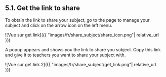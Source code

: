 ## 5.1. Get the link to share

To obtain the link to share your subject, go to the page to manage your subject and click on the arrow icon on the left menu.

![Vue sur get link]({{ "images/fr/share_subject/share_icon.png"| relative_url }})

A popup appears and shows you the link to share you subject. Copy this link and give it to teachers you want to share your subject with.

![Vue sur get link 2]({{ "images/fr/share_subject/get_link.png"| relative_url }})